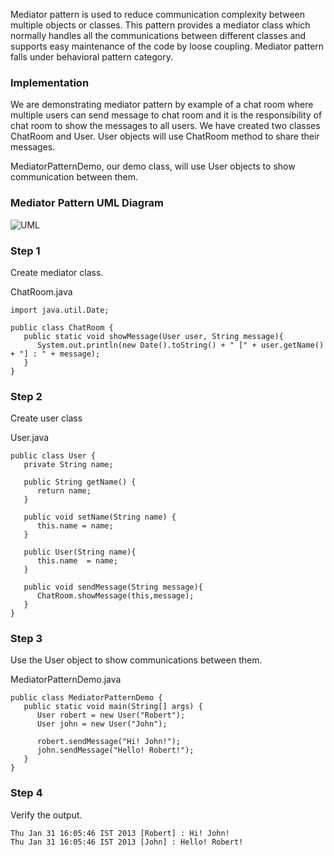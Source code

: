 Mediator pattern is used to reduce communication complexity between multiple objects or classes. This pattern provides a mediator class which normally handles all the communications between different classes and supports easy maintenance of the code by loose coupling. Mediator pattern falls under behavioral pattern category.

### Implementation
We are demonstrating mediator pattern by example of a chat room where multiple users can send message to chat room and it is the responsibility of chat room to show the messages to all users. We have created two classes ChatRoom and User. User objects will use ChatRoom method to share their messages.

MediatorPatternDemo, our demo class, will use User objects to show communication between them.

### Mediator Pattern UML Diagram

![UML](http://www.tutorialspoint.com/design_pattern/images/mediator_pattern_uml_diagram.jpg)

### Step 1
Create mediator class.

ChatRoom.java

    import java.util.Date;

    public class ChatRoom {
       public static void showMessage(User user, String message){
          System.out.println(new Date().toString() + " [" + user.getName() + "] : " + message);
       }
    }
### Step 2
Create user class

User.java

    public class User {
       private String name;

       public String getName() {
          return name;
       }

       public void setName(String name) {
          this.name = name;
       }

       public User(String name){
          this.name  = name;
       }

       public void sendMessage(String message){
          ChatRoom.showMessage(this,message);
       }
    }
### Step 3
Use the User object to show communications between them.

MediatorPatternDemo.java

    public class MediatorPatternDemo {
       public static void main(String[] args) {
          User robert = new User("Robert");
          User john = new User("John");

          robert.sendMessage("Hi! John!");
          john.sendMessage("Hello! Robert!");
       }
    }
### Step 4
Verify the output.

    Thu Jan 31 16:05:46 IST 2013 [Robert] : Hi! John!
    Thu Jan 31 16:05:46 IST 2013 [John] : Hello! Robert!